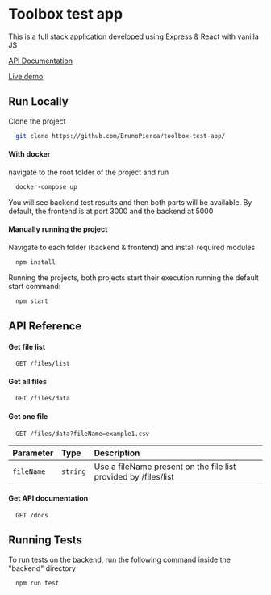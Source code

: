 
# Toolbox test app

This is a full stack application developed using Express & React with vanilla JS

[API Documentation](https://toolboxtest.onrender.com/docs/) 

[Live demo](https://toolbox-test-frontend.netlify.app/)






## Run Locally

Clone the project

```bash
  git clone https://github.com/BrunoPierca/toolbox-test-app/
```

#### With docker

navigate to the root folder of the project and run

```bash
  docker-compose up
```

You will see backend test results and then both parts will be available. By default, the frontend is at port 3000 and the backend at 5000

#### Manually running the project

Navigate to each folder (backend & frontend) and install required modules

```bash
  npm install
```

Running the projects, both projects start their execution running the default start command:

```bash
  npm start
```




## API Reference

#### Get file list

```http
  GET /files/list
```

#### Get all files

```http
  GET /files/data
```

#### Get one file
```http
  GET /files/data?fileName=example1.csv
```
| Parameter  | Type     | Description                |
| :--------- | :------- | :------------------------- |
| `fileName` | `string` | Use a fileName present on the file list provided by /files/list |

#### Get API documentation

```http
  GET /docs
```


## Running Tests

To run tests on the backend, run the following command inside the "backend" directory

```bash
  npm run test
```

